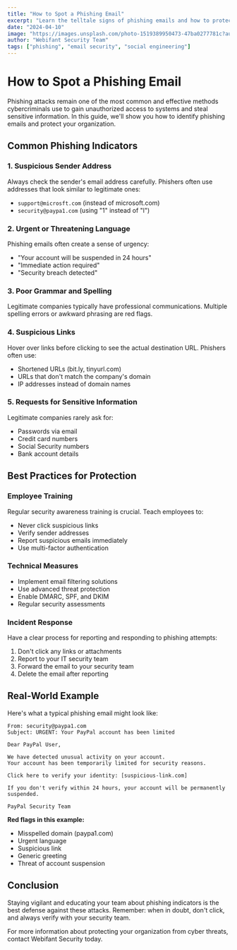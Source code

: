 ```yaml
---
title: "How to Spot a Phishing Email"
excerpt: "Learn the telltale signs of phishing emails and how to protect your organization from social engineering attacks."
date: "2024-04-10"
image: "https://images.unsplash.com/photo-1519389950473-47ba0277781c?auto=format&fit=crop&w=800&q=80"
author: "Webifant Security Team"
tags: ["phishing", "email security", "social engineering"]
---
```


# How to Spot a Phishing Email

Phishing attacks remain one of the most common and effective methods cybercriminals use to gain unauthorized access to systems and steal sensitive information. In this guide, we'll show you how to identify phishing emails and protect your organization.

## Common Phishing Indicators

### 1. Suspicious Sender Address

Always check the sender's email address carefully. Phishers often use addresses that look similar to legitimate ones:

- `support@microsft.com` (instead of microsoft.com)
- `security@paypa1.com` (using "1" instead of "l")

### 2. Urgent or Threatening Language

Phishing emails often create a sense of urgency:

- "Your account will be suspended in 24 hours"
- "Immediate action required"
- "Security breach detected"

### 3. Poor Grammar and Spelling

Legitimate companies typically have professional communications. Multiple spelling errors or awkward phrasing are red flags.

### 4. Suspicious Links

Hover over links before clicking to see the actual destination URL. Phishers often use:

- Shortened URLs (bit.ly, tinyurl.com)
- URLs that don't match the company's domain
- IP addresses instead of domain names

### 5. Requests for Sensitive Information

Legitimate companies rarely ask for:

- Passwords via email
- Credit card numbers
- Social Security numbers
- Bank account details

## Best Practices for Protection

### Employee Training

Regular security awareness training is crucial. Teach employees to:

- Never click suspicious links
- Verify sender addresses
- Report suspicious emails immediately
- Use multi-factor authentication

### Technical Measures

- Implement email filtering solutions
- Use advanced threat protection
- Enable DMARC, SPF, and DKIM
- Regular security assessments

### Incident Response

Have a clear process for reporting and responding to phishing attempts:

1. Don't click any links or attachments
2. Report to your IT security team
3. Forward the email to your security team
4. Delete the email after reporting

## Real-World Example

Here's what a typical phishing email might look like:

```
From: security@paypa1.com
Subject: URGENT: Your PayPal account has been limited

Dear PayPal User,

We have detected unusual activity on your account.
Your account has been temporarily limited for security reasons.

Click here to verify your identity: [suspicious-link.com]

If you don't verify within 24 hours, your account will be permanently suspended.

PayPal Security Team
```

**Red flags in this example:**

- Misspelled domain (paypa1.com)
- Urgent language
- Suspicious link
- Generic greeting
- Threat of account suspension

## Conclusion

Staying vigilant and educating your team about phishing indicators is the best defense against these attacks. Remember: when in doubt, don't click, and always verify with your security team.

For more information about protecting your organization from cyber threats, contact Webifant Security today.
